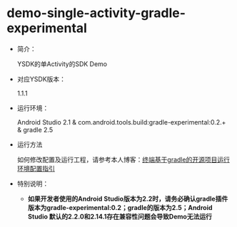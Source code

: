 # demo-single-activity-gradle-experimental

- 简介：

	YSDK的单Activity的SDK Demo

- 对应YSDK版本：

	1.1.1

- 运行环境：

	Android Studio 2.1 & com.android.tools.build:gradle-experimental:0.2.+ & gradle 2.5

- 运行方法

	如何修改配置及运行工程，请参考本人博客：[终端基于gradle的开源项目运行环境配置指引](
http://blog.bihe0832.com/android-as-gradle-config.html)

- 特别说明：
	
	- **如果开发者使用的Android Studio版本为2.2时，请务必确认gradle插件版本为gradle-experimental:0.2；gradle的版本为2.5；Android Studio 默认的2.2.0和2.14.1存在兼容性问题会导致Demo无法运行**

